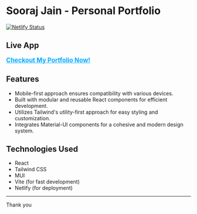 # Sooraj Jain - Personal Portfolio

[![Netlify Status](https://api.netlify.com/api/v1/badges/8b890b65-118c-4d98-81ff-4fceafc9d71b/deploy-status)](https://app.netlify.com/sites/skyskulpt-weather-app-codebrigade/deploys)

## Live App

[<span style="font-weight: bold; color: #00aaff; text-decoration: underline; font-size: 1.2em;">Checkout My Portfolio Now!</span>](https://soorajjain.github.io/portfolio_Soorajjain/)

## Features
 - Mobile-first approach ensures compatibility with various devices.
 - Built with modular and reusable React components for efficient development.
- Utilizes Tailwind's utility-first approach for easy styling and customization.
-  Integrates Material-UI components for a cohesive and modern design system.

## Technologies Used

- React
- Tailwind CSS
- MUI
- Vite (for fast development)
- Netlify (for deployment)

---

Thank you 


